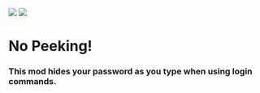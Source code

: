 [![](https://cdn.jsdelivr.net/npm/@intergrav/devins-badges@3/assets/cozy/available/github_vector.svg)](https://github.com/Blayung/no-peeking) ![](https://cdn.jsdelivr.net/npm/@intergrav/devins-badges@3/assets/cozy/unsupported/forge_vector.svg)

# No Peeking!
### This mod hides your password as you type when using login commands.
